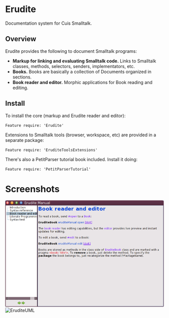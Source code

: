 # Erudite

Documentation system for Cuis Smalltalk.

## Overview

Erudite provides the following to document Smalltalk programs:

* **Markup for linking and evaluating Smalltalk code.** Links to Smalltalk classes, methods, selectors, senders, implementators, etc.
* **Books.** Books are basically a collection of Documents organized in sections.
* **Book reader and editor.** Morphic applications for Book reading and editing.

## Install

To install the core (markup and Erudite reader and editor):

```Smalltalk
Feature require: 'Erudite'
```

Extensions to Smalltalk tools (browser, workspace, etc) are provided in a separate package:

```Smalltalk
Feature require: 'EruditeToolsExtensions'
```

There's also a PetitParser tutorial book included. Install it doing:

```Smalltalk
Feature require: 'PetitParserTutorial'
```

# Screenshots

![Screenshot 1](Erudite.png)
![EruditeUML](https://user-images.githubusercontent.com/436110/173259459-6c5a1bfa-15e0-437b-915d-360e5752c228.png)
